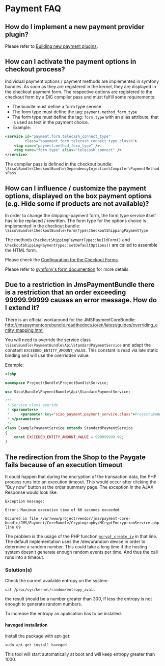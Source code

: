 # Payment FAQ

## How do I implement a new payment provider plugin?

Please refer to [Building new payment plugins](payment_cokbook/building_new_payment_plugins.md).

## How can I activate the payment options in checkout process?

Individual payment options / payment methods are implemented in symfony bundles. As soon as they are registered in the kernel, they are displayed in the checkout payment form. The respective options are registered to the checkout form by a DIC compiler pass und must fulfill some requirements:

- The bundle must define a form type service
- The form type must define the tag: `payment.method_form_type`
- The form type must define the tag: `form.type` with an alias attribute, that is used as text in the payment choice.
- Example:

``` xml
<service id="payment.form.telecash_connect_type"
         class="%payment.form.telecash_connect_type.class%">
    <tag name="payment.method_form_type" />
    <tag name="form.type" alias="telecash_connect" />
</service>
```

The compiler pass is defined in the checkout bundle: `\Siso\Bundle\CheckoutBundle\DependencyInjection\Compiler\PaymentMethodsPass`

## How can I influence / customize the payment options, displayed on the box payment options (e.g. Hide some if products are not available)?

In order to change the shipping-payment form, the form type service itself has to be replaced / rewritten. The form type for the options choice is implemented in the checkout bundle: `\Siso\Bundle\CheckoutBundle\Form\Type\CheckoutShippingPaymentType`

The methods `CheckoutShippingPaymentType::buildForm()` and `CheckoutShippingPaymentType::setDefaultOptions()` are called to assemble the HTML form.

Please check the [Configuration for the Checkout Forms](Configuration-for-Checkout-Forms_23560355.html).

Please refer to [symfony's form documention](http://symfony.com/doc/current/book/forms.html) for more details.

## Due to a restriction in JmsPaymentBundle there is a restriction that an order exceeding 99999.99999 causes an error message. How do I extend it?

There is an official workaround for the JMSPaymentCoreBundle: <http://jmspaymentcorebundle.readthedocs.io/en/latest/guides/overriding_entity_mapping.html>

You will need to override the service class `\Siso\Bundle\PaymentBundle\Api\StandardPaymentService` and adapt the constant `EXCEEDED_ENTITY_AMOUNT_VALUE`. This constant is read via late static binding and will use the overridden value.

Example:

``` php
<?php

namespace Project\Bundle\ProjectBundle\Service;

use Siso\Bundle\PaymentBundle\Api\StandardPaymentService;

/**
 * Service class overide
 * <parameters>
 *     <parameter key="siso_payment.payment_service.class">Project\Bundle\ProjectBundle\Service\ExamplePaymentService</parameter>
 * </parameters>
 */
class ExamplePaymentService extends StandardPaymentService
{
    const EXCEEDED_ENTITY_AMOUNT_VALUE = 999999999.99;
}
```

## The redirection from the Shop to the Paygate fails because of an execution timeout

It could happen that during the encryption of the transaction data, the PHP process runs into an execution timeout. This would occur after clicking the "Buy now" button at the order summary page. The exception in the AJAX Response would look like:

```
Exception message:

Error: Maximum execution time of 60 seconds exceeded

Occured in file /var/www/project/vendor/jms/payment-core-bundle/JMS/Payment/CoreBundle/Cryptography/MCryptEncryptionService.php line 89
```

The problem is the usage of the PHP function [`mcrypt_create_iv`](http://php.net/manual/en/function.mcrypt-create-iv.php) in that line. The default implementation uses the /dev/urandom device in order to determine a random number. This could take a long time if the hosting system doesn't generate enough random events per time. And thus the call runs into a timeout.

### Solution(s)

Check the current available entropy on the system:

``` 
cat /proc/sys/kernel/random/entropy_avail
```

the result should be a number greater than 300, if less the entropy is not enough to generate random numbers.

To increase the entropy an application has to be installed.

#### haveged installation

Install the package with apt-get:

``` 
sudo apt-get install haveged
```

This tool will start automatically at boot and will keep entropy greater than 1000.
